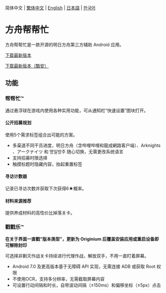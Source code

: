 简体中文 | [繁体中文](README_TW.md) | [English](README_EN.md) | [日本語](README_JP.md) | [한국어](README_KR.md)
# 方舟帮帮忙
方舟帮帮忙是一款开源的明日方舟第三方辅助 Android 应用。

[下载最新版本](https://github.com/aistra0528/ArknightsTap/releases/latest)

[下载最新版本（酷安）](https://www.coolapk.com/apk/com.icebem.akt)
## 功能
### 帮帮忙™
通过悬浮球在游戏内使用各种实用功能，可从通知栏“快速设置”图块打开。
#### 公开招募规划
使用5个需求标签组合出可能的方案。
- 多渠道不同干员进度，明日方舟（含哔哩哔哩和龍成網路客户端）、Arknights 、アークナイツ 和 명일방주 随心切换，无需更改系统语言
- 支持招募时限选择
- 触摸标题时隐藏内容，抬起重置标签
#### 寻访计数器
记录已寻访次数并获取下次获得6★概率。
#### 材料来源推荐
提供养成材料的高性价比掉落关卡。
### 戳戳乐™
**在关于界面一直戳“版本类型”，更新为 Originium 后覆盖安装应用或重启设备即可解除封印**

可选择非剿灭作战关卡持续进行代理作战，解放双手，不用一直盯着屏幕。
- Android 7.0 及更高版本基于无障碍 API 实现，无需连接 ADB 或获取 Root 权限
- 不使用OCR，支持多分辨率，无需截取屏幕内容
- 可设置行动间隔和时长，自带波动间隔（±150ms）和偏移坐标（±5px）点击
